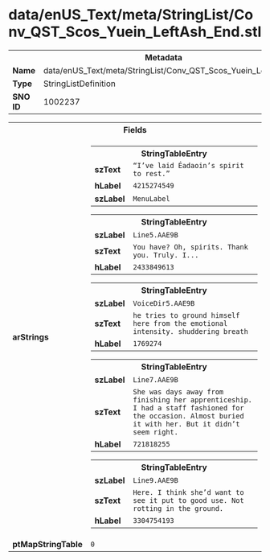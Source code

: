 <h1>data/enUS_Text/meta/StringList/Conv_QST_Scos_Yuein_LeftAsh_End.stl</h1><table><tr><th colspan="100%">Metadata</th></tr><tr><td><b>Name</b></td><td>data/enUS_Text/meta/StringList/Conv_QST_Scos_Yuein_LeftAsh_End.stl</td></tr><tr><td><b>Type</b></td><td>StringListDefinition</td></tr><tr><td><b>SNO ID</b></td><td>1002237</td></tr></table>

<table><tr><th colspan="100%">Fields</th></tr><tr><td><b>arStrings</b></td><td><table><tr><th colspan="100%">StringTableEntry</th></tr><tr><td><b>szText</b></td><td><code>“I’ve laid Éadaoin’s spirit to rest.”</code></td></tr><tr><td><b>hLabel</b></td><td><code>4215274549</code></td></tr><tr><td><b>szLabel</b></td><td><code>MenuLabel</code></td></tr></table>


<table><tr><th colspan="100%">StringTableEntry</th></tr><tr><td><b>szLabel</b></td><td><code>Line5.AAE9B</code></td></tr><tr><td><b>szText</b></td><td><code>You have? Oh, spirits. Thank you. Truly. I...</code></td></tr><tr><td><b>hLabel</b></td><td><code>2433849613</code></td></tr></table>


<table><tr><th colspan="100%">StringTableEntry</th></tr><tr><td><b>szLabel</b></td><td><code>VoiceDir5.AAE9B</code></td></tr><tr><td><b>szText</b></td><td><code>he tries to ground himself here from the emotional intensity. shuddering breath</code></td></tr><tr><td><b>hLabel</b></td><td><code>1769274</code></td></tr></table>


<table><tr><th colspan="100%">StringTableEntry</th></tr><tr><td><b>szLabel</b></td><td><code>Line7.AAE9B</code></td></tr><tr><td><b>szText</b></td><td><code>She was days away from finishing her apprenticeship. I had a staff fashioned for the occasion. Almost buried it with her. But it didn’t seem right.</code></td></tr><tr><td><b>hLabel</b></td><td><code>721818255</code></td></tr></table>


<table><tr><th colspan="100%">StringTableEntry</th></tr><tr><td><b>szLabel</b></td><td><code>Line9.AAE9B</code></td></tr><tr><td><b>szText</b></td><td><code>Here. I think she’d want to see it put to good use. Not rotting in the ground.</code></td></tr><tr><td><b>hLabel</b></td><td><code>3304754193</code></td></tr></table>


</td></tr><tr><td><b>ptMapStringTable</b></td><td><code>0</code></td></tr></table>

